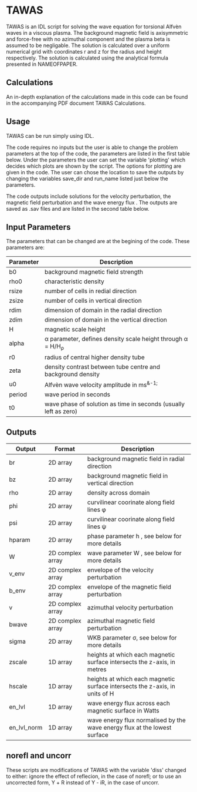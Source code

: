 # TAWAS
TAWAS is an IDL script for solving the wave equation for torsional Alfv&egrave;n waves in a viscous plasma. The background magnetic field is axisymmetric and force-free with no azimuthal component and the plasma beta is assumed to be negligable. The solution is calculated over a uniform numerical grid with coordinates r and z for the radius and height respectively. The solution is calculated using the analytical formula presented in NAMEOFPAPER. 

## Calculations

An in-depth explanation of the calculations made in this code can be found in the accompanying PDF document TAWAS Calculations.

## Usage

TAWAS can be run simply using IDL. 

The code requires no inputs but the user is able to change the problem parameters at the top of the code, the parameters are listed in the first table below. Under the parameters the user can set the variable 'plotting' which decides which plots are shown by the script. The options for plotting are given in the code. The user can chose the location to save the outputs by changing the variables save_dir and run_name listed just below the parameters.

The code outputs include solutions for the velocity perturbation, the magnetic field perturbation and the wave energy flux . The outputs are saved as .sav files and are listed in the second table below.

## Input Parameters

The parameters that can be changed are at the begining of the code. These parameters are:

| Parameter | Description |
| --- | --- |
| b0     | background magnetic field strength                               |
| rho0   | characteristic density                                           |
| rsize  | number of cells in redial direction                              |
| zsize  | number of cells in vertical direction                            |
| rdim   | dimension of domain in the radial direction                      |
| zdim   | dimension of domain in the vertical direction                    |
| H      | magnetic scale height                                            |
| alpha  | &alpha; parameter, defines density scale height through 	&alpha; = H/H<sub>&rho;</sub>    |
| r0     | radius of central higher density tube                            |
| zeta   | density contrast between tube centre and background density      |
| u0     | Alfv&egrave;n wave velocity amplitude in ms<sup>&-1;</sup>       |
| period | wave period in seconds                                           |
| t0     | wave phase of solution as time in seconds (usually left as zero) |

## Outputs

| Output | Format | Description |
| --- | ----- | --- |
| br           | 2D array              | background magnetic field in radial direction        |
| bz           | 2D array              | background magnetic field in vertical direction      |
| rho          | 2D array              | density across domain                                |
| phi          | 2D array              | curvilinear coorinate along field lines &phi;        |
| psi          | 2D array              | curvilinear coorinate along field lines &psi;        |
| hparam       | 2D array              | phase parameter h , see below for more details       |
| W            | 2D complex array      | wave parameter W , see below for more details        |
| v_env        | 2D complex array      | envelope of the velocity perturbation                |
| b_env        | 2D complex array      | envelope of the magnetic field perturbation          |
| v            | 2D complex array      | azimuthal velocity perturbation                      |
| bwave        | 2D complex array      | azimuthal magnetic field perturbation                |
| sigma        | 2D array              | WKB parameter &sigma;, see below for more details    |
| zscale       | 1D array              | heights at which each magnetic surface intersects the z-axis, in metres       |
| hscale       | 1D array              | heights at which each magnetic surface intersects the z-axis, in units of H   |
| en_lvl       | 1D array              | wave energy flux across each magnetic surface in Watts                        |
| en_lvl_norm  | 1D array              | wave energy flux normalised by the wave energy flux at the lowest surface     |

## norefl and uncorr

These scripts are modifications of TAWAS with the variable 'diss' changed to either: ignore the effect of reflecion, in the case of norefl; or to use an uncorrected form, &Upsilon; + R instead of  &Upsilon; - iR,  in the case of uncorr.
